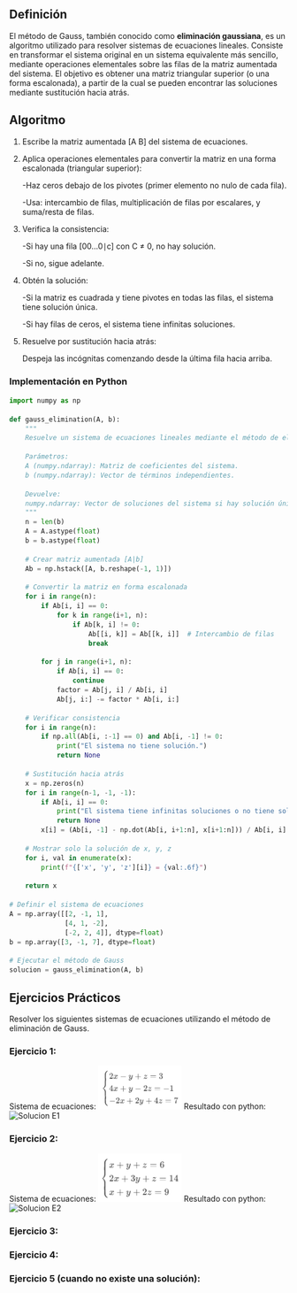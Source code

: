 ## Definición
El método de Gauss, también conocido como **eliminación gaussiana**, es un algoritmo utilizado para resolver
sistemas de ecuaciones lineales. Consiste en transformar el sistema original en un sistema equivalente más sencillo,
mediante operaciones elementales sobre las filas de la matriz aumentada del sistema. El objetivo es obtener una matriz
triangular superior (o una forma escalonada), a partir de la cual se pueden encontrar las soluciones mediante sustitución hacia atrás.

## Algoritmo 
1. Escribe la matriz aumentada [A B] del sistema de ecuaciones.
   
2. Aplica operaciones elementales para convertir la matriz en una forma escalonada (triangular superior):
   
   -Haz ceros debajo de los pivotes (primer elemento no nulo de cada fila).

   -Usa: intercambio de filas, multiplicación de filas por escalares, y suma/resta de filas.

3. Verifica la consistencia:
   
   -Si hay una fila [00…0∣c] con C ≠  0, no hay solución.
   
   -Si no, sigue adelante.
   
4. Obtén la solución:
   
   -Si la matriz es cuadrada y tiene pivotes en todas las filas, el sistema tiene solución única.
   
   -Si hay filas de ceros, el sistema tiene infinitas soluciones.
   
5. Resuelve por sustitución hacia atrás:
   
   Despeja las incógnitas comenzando desde la última fila hacia arriba.

### Implementación en Python
```python
import numpy as np

def gauss_elimination(A, b):
    """
    Resuelve un sistema de ecuaciones lineales mediante el método de eliminación de Gauss.

    Parámetros:
    A (numpy.ndarray): Matriz de coeficientes del sistema.
    b (numpy.ndarray): Vector de términos independientes.

    Devuelve:
    numpy.ndarray: Vector de soluciones del sistema si hay solución única.
    """
    n = len(b)
    A = A.astype(float)  
    b = b.astype(float)

    # Crear matriz aumentada [A|b]
    Ab = np.hstack([A, b.reshape(-1, 1)])

    # Convertir la matriz en forma escalonada
    for i in range(n):
        if Ab[i, i] == 0:
            for k in range(i+1, n):
                if Ab[k, i] != 0:
                    Ab[[i, k]] = Ab[[k, i]]  # Intercambio de filas
                    break
        
        for j in range(i+1, n):
            if Ab[i, i] == 0:
                continue
            factor = Ab[j, i] / Ab[i, i]
            Ab[j, i:] -= factor * Ab[i, i:]

    # Verificar consistencia
    for i in range(n):
        if np.all(Ab[i, :-1] == 0) and Ab[i, -1] != 0:
            print("El sistema no tiene solución.")
            return None
    
    # Sustitución hacia atrás
    x = np.zeros(n)
    for i in range(n-1, -1, -1):
        if Ab[i, i] == 0:
            print("El sistema tiene infinitas soluciones o no tiene solución.")
            return None
        x[i] = (Ab[i, -1] - np.dot(Ab[i, i+1:n], x[i+1:n])) / Ab[i, i]

    # Mostrar solo la solución de x, y, z
    for i, val in enumerate(x):
        print(f"{['x', 'y', 'z'][i]} = {val:.6f}")

    return x

# Definir el sistema de ecuaciones 
A = np.array([[2, -1, 1],
              [4, 1, -2],
              [-2, 2, 4]], dtype=float)
b = np.array([3, -1, 7], dtype=float)

# Ejecutar el método de Gauss
solucion = gauss_elimination(A, b)
```
## Ejercicios Prácticos
Resolver los siguientes sistemas de ecuaciones utilizando el método de eliminación de Gauss.
### Ejercicio 1:
Sistema de ecuaciones:
<img src="https://github.com/nadfernanda/Metodos_Numericos/blob/main/tema-3/imagenes/metodo_gauss/Ejercicio%201.png" width="30%" alt="sistemas de ecuaciones ejemplo1">
Resultado con python:
<img src="(https://github.com/nadfernanda/Metodos_Numericos/blob/main/tema-3/imagenes/metodo_gauss/Solucion%20E1.png)" width="30%" alt="Solucion E1">

### Ejercicio 2:
Sistema de ecuaciones:
<img src="https://github.com/nadfernanda/Metodos_Numericos/blob/main/tema-3/imagenes/metodo_gauss/Ejercicio%202.png" width="30%" alt="sistemas de ecuaciones ejemplo2">
Resultado con python:
<img src="" width="60%" alt="Solucion E2">

### Ejercicio 3:

### Ejercicio 4:

### Ejercicio 5 (cuando no existe una solución):
